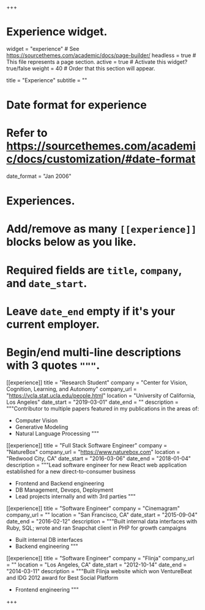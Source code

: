 +++
# Experience widget.
widget = "experience"  # See https://sourcethemes.com/academic/docs/page-builder/
headless = true  # This file represents a page section.
active = true  # Activate this widget? true/false
weight = 40  # Order that this section will appear.

title = "Experience"
subtitle = ""

# Date format for experience
#   Refer to https://sourcethemes.com/academic/docs/customization/#date-format
date_format = "Jan 2006"

# Experiences.
#   Add/remove as many `[[experience]]` blocks below as you like.
#   Required fields are `title`, `company`, and `date_start`.
#   Leave `date_end` empty if it's your current employer.
#   Begin/end multi-line descriptions with 3 quotes `"""`.
[[experience]]
  title = "Research Student"
  company = "Center for Vision, Cognition, Learning, and Autonomy"
  company_url = "https://vcla.stat.ucla.edu/people.html"
  location = "University of California, Los Angeles"
  date_start = "2019-03-01"
  date_end = ""
  description = """Contributor to multiple papers featured in my publications in the areas of:

  * Computer Vision
  * Generative Modeling
  * Natural Language Processing
  """

[[experience]]
  title = "Full Stack Software Engineer"
  company = "NatureBox"
  company_url = "https://www.naturebox.com"
  location = "Redwood City, CA"
  date_start = "2016-03-06"
  date_end = "2018-01-04"
  description = """Lead software engineer for new React web application established for a new direct-to-consumer business

  * Frontend and Backend engineering
  * DB Management, Devops, Deployment
  * Lead projects internally and with 3rd parties
  """

[[experience]]
  title = "Software Engineer"
  company = "Cinemagram"
  company_url = ""
  location = "San Francisco, CA"
  date_start = "2015-09-04"
  date_end = "2016-02-12"
  description = """Built internal data interfaces with Ruby, SQL; wrote and ran Snapchat client in PHP for growth campaigns

  * Built internal DB interfaces
  * Backend engineering
  """

[[experience]]
  title = "Software Engineer"
  company = "Flinja"
  company_url = ""
  location = "Los Angeles, CA"
  date_start = "2012-10-14"
  date_end = "2014-03-11"
  description = """Built Flinja website which won VentureBeat and IDG 2012 award for Best Social Platform

  * Frontend engineering
  """

+++

